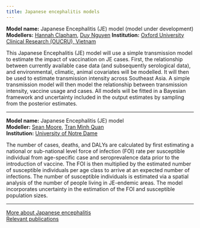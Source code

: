 ```yaml
---
title: Japanese encephalitis models
---
```


**Model name:** Japanese Encephalitis (JE) model (model under development)  
**Modellers:** [Hannah Clapham](https://www.researchgate.net/profile/Hannah_Clapham), [Duy Nguyen](https://www.researchgate.net/profile/Hannah_Clapham)
**Institution:** [Oxford University Clinical Research (OUCRU), Vietnam](https://www.tropicalmedicine.ox.ac.uk/vietnam-oucru)

This Japanese Encephalitis (JE) model will use a simple transmission model to estimate the impact of vaccination on JE cases. First, the relationship between currently available case data (and subsequently serological data), and environmental, climatic, animal covariates will be modelled. It will then be used to estimate transmission intensity across Southeast Asia. A simple transmission model will then model the relationship between transmission intensity, vaccine usage and cases.  All models will be fitted in a Bayesian framework and uncertainty included in the output estimates by sampling from the posterior estimates.    

---   

**Model name:** Japanese Encephalitis (JE) model   
**Modeller:** [Sean Moore](http://biology.nd.edu/people/sean-moore/), [Tran Minh Quan](https://www.linkedin.com/in/quan-tran-minh-148a43116/?ppe=1)       
**Institution:** [University of Notre Dame](https://www.nd.edu/)   

The number of cases, deaths, and DALYs are calculated by first estimating a national or sub-national level force of infection (FOI) rate per susceptible individual from age-specific case and seroprevalence data prior to the introduction of vaccine. The FOI is then multiplied by the estimated number of susceptible individuals per age class to arrive at an expected number of infections. The number of susceptible individuals is estimated via a spatial analysis of the number of people living in JE-endemic areas. The model incorporates uncertainty in the estimation of the FOI and susceptible population sizes. 

---    

[More about Japanese encephalitis](/diseases/je)  
[Relevant publications](/publications#je)
